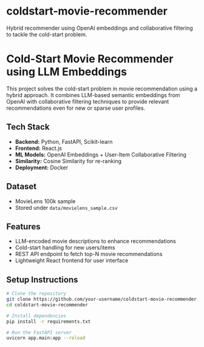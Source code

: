 # coldstart-movie-recommender
Hybrid recommender using OpenAI embeddings and collaborative filtering to tackle the cold-start problem.

# Cold-Start Movie Recommender using LLM Embeddings

This project solves the cold-start problem in movie recommendation using a hybrid approach. It combines LLM-based semantic embeddings from OpenAI with collaborative filtering techniques to provide relevant recommendations even for new or sparse user profiles.

## Tech Stack
- **Backend:** Python, FastAPI, Scikit-learn
- **Frontend:** React.js
- **ML Models:** OpenAI Embeddings + User-Item Collaborative Filtering
- **Similarity:** Cosine Similarity for re-ranking
- **Deployment:** Docker

## Dataset
- MovieLens 100k sample
- Stored under `data/movielens_sample.csv`

## Features
- LLM-encoded movie descriptions to enhance recommendations
- Cold-start handling for new users/items
- REST API endpoint to fetch top-N movie recommendations
- Lightweight React frontend for user interface

## Setup Instructions

```bash
# Clone the repository
git clone https://github.com/your-username/coldstart-movie-recommender.git
cd coldstart-movie-recommender

# Install dependencies
pip install -r requirements.txt

# Run the FastAPI server
uvicorn app.main:app --reload
